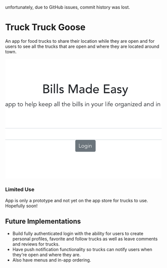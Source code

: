 unfortunately, due to GitHub issues, commit history was lost.

# Truck Truck Goose

An app for food trucks to share their location while they are open and for users to see all the trucks that are open and where they are located around town.

![app screenshot](./truck-truck-screenshot.png)

### Limited Use

App is only a prototype and not yet on the app store for trucks to use. Hopefully soon!

## Future Implementations

- Build fully authenticated login with the ability for users to create personal profiles, favorite and follow trucks as well as leave comments and reviews for trucks.
- Have push notification functionality so trucks can notify users when they're open and where they are.
- Also have menus and in-app ordering.



